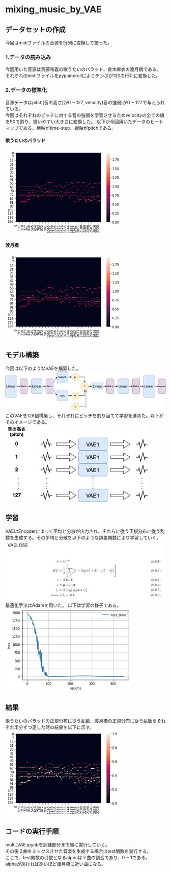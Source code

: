 # mixing_music_by_VAE

## データセットの作成
今回はmidiファイルの音源を行列に変換して扱った。
### 1.データの読み込み
今回用いた音源は斉藤和義の歌うたいのバラッド、倉木麻衣の渡月橋である。<br>
それぞれのmidiファイルをpypianorollによりテンポが120の行列に変換した。
### 2.データの標準化
音源データはpitch(音の高さ)が0 ~ 127, velocity(音の強弱)が0 ~ 127で与えられている。<br>
今回はそれぞれのピッチに対する音の強弱を学習させるためvelocityの全ての値を90で割り、扱いやすい大きさに変換した。
以下が今回用いたデータのヒートマップである。横軸がtime-step、縦軸がpitchである。
#### 歌うたいのバラッド
![togetsukyou](https://github.com/Jumpei-Fujita/mixing_music_by_VAE/blob/master/utautai.png)
#### 渡月橋
![togetsukyou](https://github.com/Jumpei-Fujita/mixing_music_by_VAE/blob/master/togetsukyou.png)

## モデル構築
今回は以下のようなVAEを構築した。
![model](https://github.com/Jumpei-Fujita/mixing_music_by_VAE/blob/master/VAE.png)<br>
このVAEを128個構築し、それぞれにピッチを割り当てて学習を進めた。以下がそのイメージである。
![model](https://github.com/Jumpei-Fujita/mixing_music_by_VAE/blob/master/multi-VAE.png)<br>

## 学習
VAEはEncoderによって平均と分散が出力され、それらに従う正規分布に従う乱数を生成する。その平均と分散を以下のような誤差関数により学習していく。
![loss](https://github.com/Jumpei-Fujita/mixing_music_by_VAE/blob/master/vaeloss.png)<br>
最適化手法はAdamを用いた。
以下は学習の様子である。<br>
![model](https://github.com/Jumpei-Fujita/mixing_music_by_VAE/blob/master/graph.png)

## 結果
歌うたいのバラッドの正規分布に従う乱数、渡月橋の正規分布に従う乱数をそれぞれ半分ずつ足した時の結果を以下に示す。<br>
![model](https://github.com/Jumpei-Fujita/mixing_music_by_VAE/blob/master/heat50.png)<br>


## コードの実行手順
multi_VAE.ipynbを訓練部分まで順に実行していく。<br>
その後２曲をミックスさせた音楽を生成する場合はtest関数を実行する。<br>
ここで、test関数の引数となるalphaは２曲の割合であり、0 ~ 1である。<br>
alphaが高ければ高いほど渡月橋に近い曲になる。


